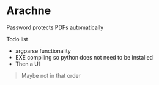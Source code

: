 # Arachne
Password protects PDFs automatically


Todo list
* argparse functionality
* EXE compiling so python does not need to be installed
* Then a UI

> Maybe not in that order

